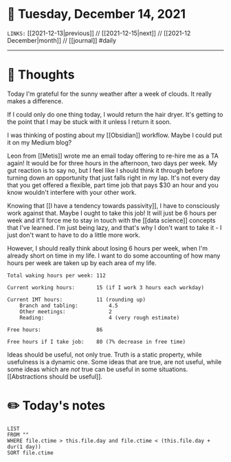# 📅 Tuesday, December 14, 2021
`LINKS:` [[2021-12-13|previous]] // [[2021-12-15|next]] // [[2021-12 December|month]] // [[journal]] 
#daily

---
# 💭 Thoughts
Today I'm grateful for the sunny weather after a week of clouds. It really makes a difference.

If I could only do one thing today, I would return the hair dryer. It's getting to the point that I may be stuck with it unless I return it soon. 

I was thinking of posting about my [[Obsidian]] workflow. Maybe I could put it on my Medium blog?

Leon from [[Metis]] wrote me an email today offering to re-hire me as a TA again! It would be for three hours in the afternoon, two days per week. My gut reaction is to say no, but I feel like I should think it through before turning down an opportunity that just falls right in my lap. It's not every day that you get offered a flexible, part time job that pays $30 an hour and you know wouldn't interfere with your other work. 

Knowing that [[I have a tendency towards passivity]], I have to consciously work against that. Maybe I ought to take this job! It will just be 6 hours per week and it'll force me to stay in touch with the [[data science]] concepts that I've learned. I'm just being lazy, and that's why I don't want to take it - I just don't want to have to do a little more work. 

However, I should really think about losing 6 hours per week, when I'm already short on time in my life. I want to do some accounting of how many hours per week are taken up by each area of my life. 

```
Total waking hours per week: 112

Current working hours:       15 (if I work 3 hours each workday)

Current IMT hours:           11 (rounding up)
	Branch and tabling:          4.5
	Other meetings:              2
	Reading:                     4 (very rough estimate)

Free hours:                  86

Free hours if I take job:    80 (7% decrease in free time)
```

Ideas should be useful, not only true. Truth is a static property, while usefulness is a dynamic one. Some ideas that are true, are not useful, while some ideas which are *not* true can be useful in some situations. [[Abstractions should be useful]]. 

# ✏️ Today's notes
```dataview
LIST 
FROM ""
WHERE file.ctime > this.file.day and file.ctime < (this.file.day + dur(1 day))
SORT file.ctime
```
